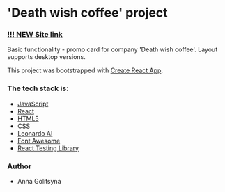 # 'Death wish coffee' project

### [!!! NEW Site link](https://stupendous-manatee-5ecf14.netlify.app/)

Basic functionality - promo card for company 'Death wish coffee'. Layout supports desktop versions.

This project was bootstrapped with [Create React App](https://github.com/facebook/create-react-app).

### The tech stack is:

- [JavaScript](https://developer.mozilla.org/en-US/docs/Web/JavaScript)
- [React](https://reactjs.org/docs/getting-started.html)
- [HTML5](https://en.wikipedia.org/wiki/HTML5)
- [CSS](https://en.wikipedia.org/wiki/CSS)
- [Leonardo AI](https://leonardo.ai/)
- [Font Awesome](https://fontawesome.com/)
- [React Testing Library](https://testing-library.com/docs/react-testing-library/intro)

### Author

- Anna Golitsyna
